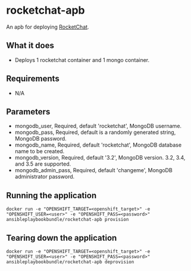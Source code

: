rocketchat-apb
======================

An apb for deploying [RocketChat](https://rocket.chat).

## What it does
* Deploys 1 rocketchat container and 1 mongo container.

## Requirements
* N/A

## Parameters
* mongodb_user, Required, default 'rocketchat', MongoDB username.
* mongodb_pass, Required, default is a randomly generated string, MongoDB password.
* mongodb_name, Required, default 'rocketchat', MongoDB database name to be created.
* mongodb_version, Required, default '3.2', MongoDB version. 3.2, 3.4, and 3.5 are supported.
* mongodb_admin_pass, Required, default 'changeme', MongoDB administrator password.
## Running the application
`docker run -e "OPENSHIFT_TARGET=<openshift_target>" -e "OPENSHIFT_USER=<user>" -e "OPENSHIFT_PASS=<password>" ansibleplaybookbundle/rocketchat-apb provision`

## Tearing down the application
`docker run -e "OPENSHIFT_TARGET=<openshift_target>" -e "OPENSHIFT_USER=<user>" -e "OPENSHIFT_PASS=<password>" ansibleplaybookbundle/rocketchat-apb deprovision`
